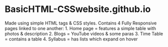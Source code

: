 # BasicHTML-CSSwebsite.github.io
Made using simple HTML tags &amp; CSS styles. Contains 4 Fully Responsive pages linked to one another: 1. Home page = features a simple table with photos &amp; description  2. Blogs = YouTube videos &amp; some paras 3. Time Table = contains a table 4. Syllabus = has lists which expand on hover
